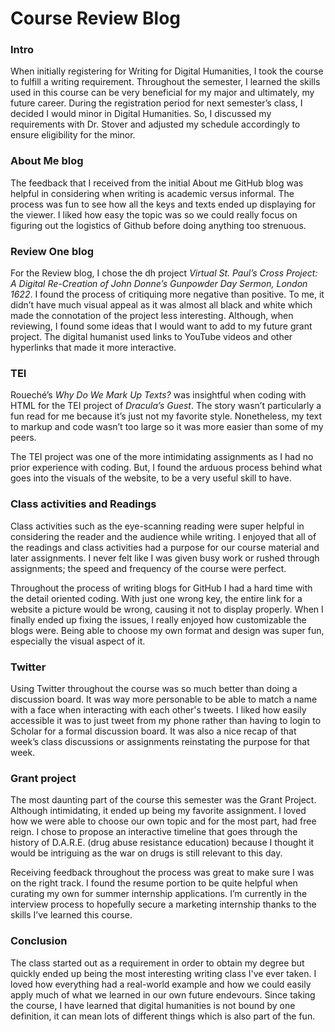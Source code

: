 # Course Review Blog

### Intro
When initially registering for Writing for Digital Humanities, I took the course to fulfill a writing requirement. Throughout the semester, I learned the skills used in this course can be very beneficial for my major and ultimately, my future career. During the registration period for next semester’s class, I decided I would minor in Digital Humanities. So, I discussed my requirements with Dr. Stover and adjusted my schedule accordingly to ensure eligibility for the minor.

### About Me blog
The feedback that I received from the initial About me GitHub blog was helpful in considering when writing is academic versus informal. The process was fun to see how all the keys and texts ended up displaying for the viewer. I liked how easy the topic was so we could really focus on figuring out the logistics of Github before doing anything too strenuous. 

### Review One blog
For the Review blog, I chose the dh project _Virtual St. Paul’s Cross Project: A Digital Re-Creation of John Donne’s Gunpowder Day Sermon, London 1622_. I found the process of critiquing more negative than positive. To me, it didn’t have much visual appeal as it was almost all black and white which made the connotation of the project less interesting. Although, when reviewing, I found some ideas that I would want to add to my future grant project. The digital humanist used links to YouTube videos and other hyperlinks that made it more interactive.

### TEI
Roueché’s _Why Do We Mark Up Texts?_ was insightful when coding with HTML for the TEI project of _Dracula’s Guest_. The story wasn’t particularly a fun read for me because it’s just not my favorite style. Nonetheless, my text to markup and code wasn’t too large so it was more easier than some of my peers. 

The TEI project was one of the more intimidating assignments as I had no prior experience with coding. But, I found the arduous process behind what goes into the visuals of the website, to be a very useful skill to have.

### Class activities and Readings
Class activities such as the eye-scanning reading were super helpful in considering the reader and the audience while writing. I enjoyed that all of the readings and class activities had a purpose for our course material and later assignments. I never felt like I was given busy work or rushed through assignments; the speed and frequency of the course were perfect.

Throughout the process of writing blogs for GitHub I had a hard time with the detail oriented coding. With just one wrong key, the entire link for a website a picture would be wrong, causing it not to display properly. When I finally ended up fixing the issues, I really enjoyed how customizable the blogs were. Being able to choose my own format and design was super fun, especially the visual aspect of it.

### Twitter
Using Twitter throughout the course was so much better than doing a discussion board. It was way more personable to be able to match a name with a face when interacting with each other's tweets. I liked how easily accessible it was to just tweet from my phone rather than having to login to Scholar for a formal discussion board. It was also a nice recap of that week’s class discussions or assignments reinstating the purpose for that week.

### Grant project
The most daunting part of the course this semester was the Grant Project. Although intimidating, it ended up being my favorite assignment. I loved how we were able to choose our own topic and for the most part, had free reign. I chose to propose an interactive timeline that goes through the history of D.A.R.E. (drug abuse resistance education) because I thought it would be intriguing as the war on drugs is still relevant to this day.

Receiving feedback throughout the process was great to make sure I was on the right track. I found the resume portion to be quite helpful when curating my own for summer internship applications. I’m currently in the interview process to hopefully secure a marketing internship thanks to the skills I’ve learned this course.

### Conclusion
The class started out as a requirement in order to obtain my degree but quickly ended up being the most interesting writing class I've ever taken. I loved how everything had a real-world example and how we could easily apply much of what we learned in our own future endevours. Since taking the course, I have learned that digital humanities is not bound by one definition, it can mean lots of different things which is also part of the fun.
